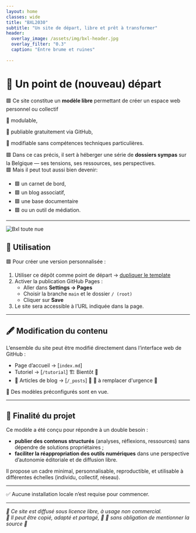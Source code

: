 ```yaml
---
layout: home
classes: wide
title: "BXL2030"
subtitle: "Un site de départ, libre et prêt à transformer"
header:
  overlay_image: /assets/img/bxl-header.jpg
  overlay_filter: "0.3"
  caption: "Entre brume et ruines"
    
---
```


# 🔳 Un point de (nouveau) départ

🟩 Ce site constitue un **modèle libre** permettant de créer un espace web personnel  ou collectif
 
🔲 modulable,

🔲 publiable gratuitement via GitHub,

🔲 modifiable sans compétences techniques particulières.

🟩 Dans ce cas précis, il sert à héberger une série de **dossiers sympas** sur la Belgique — ses tensions, ses ressources, ses perspectives.  
🟩 Mais il peut tout aussi bien devenir:
- 🟩 un carnet de bord,
- 🟩 un blog associatif,
- 🟩 une base documentaire
- 🟩 ou un outil de médiation.

---

![Bxl toute nue](https://dl.ouaisfi.eu/images/captures/brusse.png)

## 🔧 Utilisation

🟩 Pour créer une version personnalisée :

1. Utiliser ce dépôt comme point de départ → [dupliquer le template](https://github.com/ouaisfieu/bxl2030/generate)
2. Activer la publication GitHub Pages :
   - Aller dans **Settings → Pages**
   - Choisir la branche `main` et le dossier `/ (root)`
   - Cliquer sur **Save**
3. Le site sera accessible à l’URL indiquée dans la page.

---

## 🖋 Modification du contenu

L’ensemble du site peut être modifié directement dans l’interface web de GitHub :

- Page d’accueil → [`index.md`]
- Tutoriel → [`/tutorial`] 🏗 Bientôt 🚧
- 🔲 Articles de blog → [`/_posts`] 🔴
  🔴 à remplacer d'urgence 🔴

🔲 Des modèles préconfigurés sont en vue.

---

## 🎯 Finalité du projet

Ce modèle a été conçu pour répondre à un double besoin :

- **publier des contenus structurés** (analyses, réflexions, ressources) sans dépendre de solutions propriétaires ;
- **faciliter la réappropriation des outils numériques** dans une perspective d’autonomie éditoriale et de diffusion libre.

Il propose un cadre minimal, personnalisable, reproductible, et utilisable à différentes échelles (individu, collectif, réseau).

---

✅ Aucune installation locale n’est requise pour commencer.

---

*🔲 Ce site est diffusé sous licence libre, à usage non commercial.  
🔲 Il peut être copié, adapté et partagé, 🔲
🔲 sans obligation de mentionner la source 🔲*


